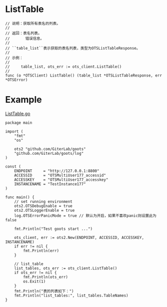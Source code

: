 ListTable
=========
	
	// 说明：获取所有表名的列表。
	//
	// 返回：表名列表。
	//       错误信息。
	//
	// ``table_list``表示获取的表名列表，类型为OTSListTableResponse。
	//
	// 示例：
	//
	//     table_list, ots_err := ots_client.ListTable()
	//
	func (o *OTSClient) ListTable() (table_list *OTSListTableResponse, err *OTSError)

Example
=======
[ListTable.go](https://github.com/GiterLab/goots/blob/master/example/3-ListTable.go)

	package main
	
	import (
		"fmt"
		"os"
	
		ots2 "github.com/GiterLab/goots"
		"github.com/GiterLab/goots/log"
	)
	
	const (
		ENDPOINT     = "http://127.0.0.1:8800"
		ACCESSID     = "OTSMultiUser177_accessid"
		ACCESSKEY    = "OTSMultiUser177_accesskey"
		INSTANCENAME = "TestInstance177"
	)
	
	func main() {
		// set running environment
		ots2.OTSDebugEnable = true
		ots2.OTSLoggerEnable = true
		log.OTSErrorPanicMode = true // 默认为开启，如果不喜欢panic则设置此为false
	
		fmt.Println("Test goots start ...")
	
		ots_client, err := ots2.New(ENDPOINT, ACCESSID, ACCESSKEY, INSTANCENAME)
		if err != nil {
			fmt.Println(err)
		}
	
		// list_table
		list_tables, ots_err := ots_client.ListTable()
		if ots_err != nil {
			fmt.Println(ots_err)
			os.Exit(1)
		}
		fmt.Println("表的列表如下：")
		fmt.Println("list_tables:", list_tables.TableNames)
	}